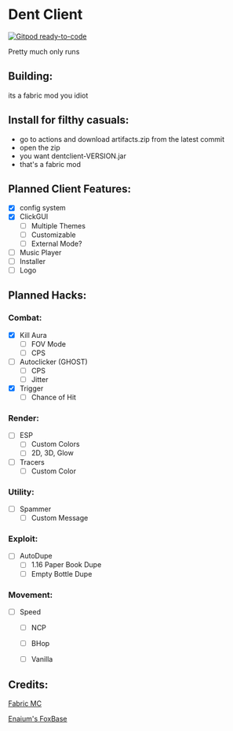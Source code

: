 # Dent Client
[![Gitpod ready-to-code](https://img.shields.io/badge/Gitpod-ready--to--code-blue?logo=gitpod)](https://gitpod.io/#https://github.com/DentClient/Client)

Pretty much only runs

## Building:
its a fabric mod you idiot

## Install for filthy casuals:
- go to actions and download artifacts.zip from the latest commit
- open the zip
- you want dentclient-VERSION.jar
- that's a fabric mod


## Planned Client Features:
- [x] config system
- [x] ClickGUI
    - [ ] Multiple Themes
    - [ ] Customizable
    - [ ] External Mode?
- [ ] Music Player
- [ ] Installer
- [ ] Logo

## Planned Hacks:
### Combat:
   - [x] Kill Aura
       - [ ] FOV Mode
       - [ ] CPS
   - [ ] Autoclicker (GHOST)
       - [ ] CPS
       - [ ] Jitter
   - [x] Trigger
       - [ ] Chance of Hit
### Render:
   - [ ] ESP
       - [ ] Custom Colors
       - [ ] 2D, 3D, Glow
   - [ ] Tracers
       - [ ] Custom Color
### Utility:
   - [ ] Spammer
       - [ ] Custom Message
### Exploit:
   - [ ] AutoDupe
       - [ ] 1.16 Paper Book Dupe
       - [ ] Empty Bottle Dupe
### Movement:
   - [ ] Speed
       - [ ] NCP
       - [ ] BHop
       - [ ] Vanilla


## Credits:
[Fabric MC](https://fabricmc.net "Fabric")

[Enaium's FoxBase](https://github.com/enaium/FoxBase "FoxBase")
